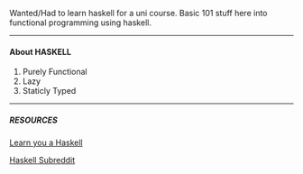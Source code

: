 Wanted/Had to learn haskell for a uni course. Basic 101 stuff here into functional programming using haskell.

---

#### About HASKELL

1. Purely Functional
2. Lazy
3. Staticly Typed

---

##### RESOURCES

[Learn you a Haskell](http://learnyouahaskell.com/chapters)

[Haskell Subreddit](https://www.reddit.com/r/haskell/)


